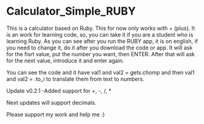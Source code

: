 # Calculator_Simple_RUBY
This is a calculator based on Ruby.
This for now only works with + (plus).
It is an work for learning code, so, you can take it if you are a student who is learning Ruby.
As you can see after you run the RUBY app, it is on english, if you need to change it, do it after you download the code or app.
It will ask for the fisrt value, put the number you want, then ENTER. After that will ask for the next value, introduce it and enter again.

You can see the code and it have val1 and val2 = gets.chomp and then val1 and val2 = .to_i to translate them from text to numbers.

Update v0.2.1
-Added support for +, -, /, *

Next updates will support decimals.

Please support my work and help me :)
